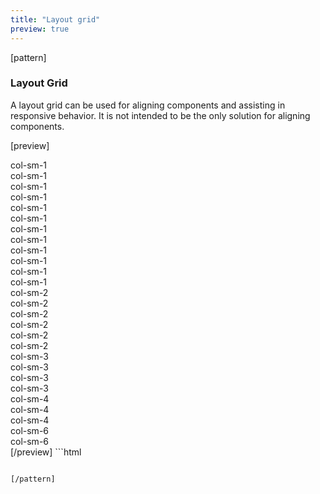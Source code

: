 ```yaml
---
title: "Layout grid"
preview: true
---
```


[pattern]
<h3>Layout Grid</h3>

A layout grid can be used for aligning components and assisting in responsive behavior. It is not intended to be the only solution for aligning components. 

[preview]
<div class="container-fluid pl-grid-example">
    <div class="row">
        <div class="col-sm-1"><div>col-sm-1</div></div>
        <div class="col-sm-1"><div>col-sm-1</div></div>
        <div class="col-sm-1"><div>col-sm-1</div></div>
        <div class="col-sm-1"><div>col-sm-1</div></div>
        <div class="col-sm-1"><div>col-sm-1</div></div>
        <div class="col-sm-1"><div>col-sm-1</div></div>
        <div class="col-sm-1"><div>col-sm-1</div></div>
        <div class="col-sm-1"><div>col-sm-1</div></div>
        <div class="col-sm-1"><div>col-sm-1</div></div>
        <div class="col-sm-1"><div>col-sm-1</div></div>
        <div class="col-sm-1"><div>col-sm-1</div></div>
        <div class="col-sm-1"><div>col-sm-1</div></div>
    </div>
    <div class="row">
        <div class="col-sm-2"><div>col-sm-2</div></div>
        <div class="col-sm-2"><div>col-sm-2</div></div>
        <div class="col-sm-2"><div>col-sm-2</div></div>
        <div class="col-sm-2"><div>col-sm-2</div></div>
        <div class="col-sm-2"><div>col-sm-2</div></div>
        <div class="col-sm-2"><div>col-sm-2</div></div>
    </div>
    <div class="row">
        <div class="col-sm-3"><div>col-sm-3</div></div>
        <div class="col-sm-3"><div>col-sm-3</div></div>
        <div class="col-sm-3"><div>col-sm-3</div></div>
        <div class="col-sm-3"><div>col-sm-3</div></div>
    </div>
    <div class="row">
        <div class="col-sm-4"><div>col-sm-4</div></div>
        <div class="col-sm-4"><div>col-sm-4</div></div>
        <div class="col-sm-4"><div>col-sm-4</div></div>
    </div>
    <div class="row">
        <div class="col-sm-6"><div>col-sm-6</div></div>
        <div class="col-sm-6"><div>col-sm-6</div></div>
    </div>
</div>
[/preview]
```html

```

[/pattern]
